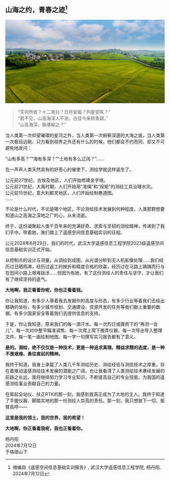 
## 山海之约，青春之迹[^1]

![大一下 暑假 遥感空间信息基础实训](../images/blog/2024-07-12-遥感空间信息基础实训感言/pic1.jpg)

> “天何所沓？十二焉分？日月安属？列星安陈？”  
> “君不见，山高海深人不测，古往今来转青碧。”  
> “山高海深，孰堪喻之？”

当人类第一次仰望璀璨的星河之外，当人类第一次俯察深邃的大海之底，当人类第一次极目远眺、只为看到视界之外还有什么的时候，他们都会不约而同、却又不可避免地发问：

“山有多高？”“海有多深？”“土地有多么辽阔？”……

在一声声人类天然具有的好奇心的催使下，测绘学就这样诞生了。

公元前27世纪，古埃及地区，人们开始修建金字塔。  
公元前21世纪，大禹时期，人们开始用“准绳”和“规矩”的测绘工具治理水灾。  
公元前15世纪，意大利都灵地区，人们开始绘制巷道图。  
……

不论是什么时代，不论是哪个地区，不论测绘技术发展到何种程度，人类那颗想要知道山之高海之深地之广的心，从未消逝。

终于，这份凝聚起人类千百年来的充满好奇、求索与坚韧的测绘精神，传递到了我们手中。带着她，我们踏上了遥感空间信息基础实训的征程。

公元2024年6月29日，我们的时代，武汉大学遥感信息工程学院2023级遥感空间信息基础实训正式开始。

从控制点的设计与测量，从调绘到成图，从光谱分析到无人机影像处理……我们经历过日晒雨淋，经历过返工的挫折和精度合格的欣喜，经历过在马路上踽踽而行与在田间小路上艰难跋涉……但因为有她，有了这份测绘人的责任与坚守，才让我们有了继续坚持的底气。

**大地啊，我正看着你呢，你也正看着我。**

你让我知道，有多少人等着我去发掘你的高度与形态，有多少行业等着我们去给出精确的坐标，有多少城市规划、交通建设、资源开发的任务等我们献上重要的数据，有多少国家安全等着我们去提供信息的支持。

于是，你让我知道，原来我们的每一滴汗水、每一次烈日或骤雨下的“再测一会儿”、每一次对中整平瞄准调焦、每一次爬上爬下搬弄仪器、每一次导出导入整理文件、每一笔一画绘制地图、每一字一句撰写实习报告都有了意义。

**是的。测绘，绝不仅仅是一种技术，更是一种追求真理、精益求精的态度，是一种不畏艰难、勇往直前的精神。**

我终于知道，我身上承载了人类几千年测绘历史、测绘经验与测绘技术之厚重，存在着推动遥感测绘技术发展的潜能之广阔，也让我看清了人类测绘技术赓续发展的前路之长远。我将继续努力学习专业知识，不断提高自己的专业技能，为我国的遥感测绘事业贡献自己的力量。

在架起全站仪、扶正RTK的那一刻，我感到我真正成为了大地的主人。我终于知道了手握仪器、脚踏实地的那一份测绘人崇高的责任。那一刻，我只想放下一切、振臂高呼——

**这里是我的领土，我的世界，我的希望！**

**大地啊，你正看着我呢，我也正看着你。**

杨丹阳  
2024年7月12日  
于珞珈山下

[^1]: 摘编自《遥感空间信息基础实训报告》, 武汉大学遥感信息工程学院, 杨丹阳, 2024年7月12日